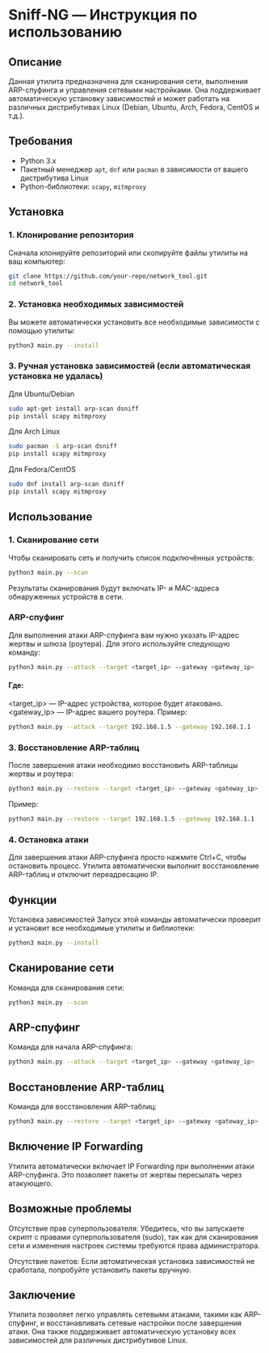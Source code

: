# Sniff-NG — Инструкция по использованию

## Описание

Данная утилита предназначена для сканирования сети, выполнения ARP-спуфинга и управления сетевыми настройками. Она поддерживает автоматическую установку зависимостей и может работать на различных дистрибутивах Linux (Debian, Ubuntu, Arch, Fedora, CentOS и т.д.).

## Требования

- Python 3.x
- Пакетный менеджер `apt`, `dnf` или `pacman` в зависимости от вашего дистрибутива Linux
- Python-библиотеки: `scapy`, `mitmproxy`

## Установка

### 1. Клонирование репозитория

Сначала клонируйте репозиторий или скопируйте файлы утилиты на ваш компьютер:

```bash
git clone https://github.com/your-repo/network_tool.git
cd network_tool
```
### 2. Установка необходимых зависимостей
Вы можете автоматически установить все необходимые зависимости с помощью утилиты:

```bash
python3 main.py --install
```
### 3. Ручная установка зависимостей (если автоматическая установка не удалась)
Для Ubuntu/Debian
```bash
sudo apt-get install arp-scan dsniff
pip install scapy mitmproxy
```
Для Arch Linux
```bash
sudo pacman -S arp-scan dsniff
pip install scapy mitmproxy
```
Для Fedora/CentOS
```bash
sudo dnf install arp-scan dsniff
pip install scapy mitmproxy
```
## Использование
### 1. Сканирование сети
Чтобы сканировать сеть и получить список подключённых устройств:

```bash
python3 main.py --scan
```
Результаты сканирования будут включать IP- и MAC-адреса обнаруженных устройств в сети.

### ARP-спуфинг
Для выполнения атаки ARP-спуфинга вам нужно указать IP-адрес жертвы и шлюза (роутера). Для этого используйте следующую команду:

```bash
python3 main.py --attack --target <target_ip> --gateway <gateway_ip>
```
#### Где:

<target_ip> — IP-адрес устройства, которое будет атаковано.
<gateway_ip> — IP-адрес вашего роутера.
Пример:

```bash
python3 main.py --attack --target 192.168.1.5 --gateway 192.168.1.1
```
### 3. Восстановление ARP-таблиц
После завершения атаки необходимо восстановить ARP-таблицы жертвы и роутера:

```bash
python3 main.py --restore --target <target_ip> --gateway <gateway_ip>
```
Пример:

```bash
python3 main.py --restore --target 192.168.1.5 --gateway 192.168.1.1
```
### 4. Остановка атаки
Для завершения атаки ARP-спуфинга просто нажмите Ctrl+C, чтобы остановить процесс. Утилита автоматически выполнит восстановление ARP-таблиц и отключит переадресацию IP.

##  Функции
Установка зависимостей
Запуск этой команды автоматически проверит и установит все необходимые утилиты и библиотеки:

```bash
python3 main.py --install
````
## Сканирование сети
Команда для сканирования сети:

```bash
python3 main.py --scan
````
## ARP-спуфинг
Команда для начала ARP-спуфинга:

```bash
python3 main.py --attack --target <target_ip> --gateway <gateway_ip>
```
## Восстановление ARP-таблиц
Команда для восстановления ARP-таблиц:

```bash
python3 main.py --restore --target <target_ip> --gateway <gateway_ip>
```
## Включение IP Forwarding
Утилита автоматически включает IP Forwarding при выполнении атаки ARP-спуфинга. Это позволяет пакеты от жертвы пересылать через атакующего.

## Возможные проблемы
Отсутствие прав суперпользователя: Убедитесь, что вы запускаете скрипт с правами суперпользователя (sudo), так как для сканирования сети и изменения настроек системы требуются права администратора.

Отсутствие пакетов: Если автоматическая установка зависимостей не сработала, попробуйте установить пакеты вручную.

## Заключение
Утилита позволяет легко управлять сетевыми атаками, такими как ARP-спуфинг, и восстанавливать сетевые настройки после завершения атаки. Она также поддерживает автоматическую установку всех зависимостей для различных дистрибутивов Linux.
